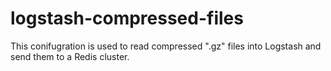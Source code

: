 # logstash-compressed-files
This conifugration is used to read compressed ".gz" files into Logstash and send them to a Redis cluster.
